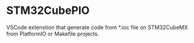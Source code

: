 # STM32CubePIO
VSCode extenstion that generate code from *.ioc file on STM32CubeMX from PlatformIO or Makefile projects.
